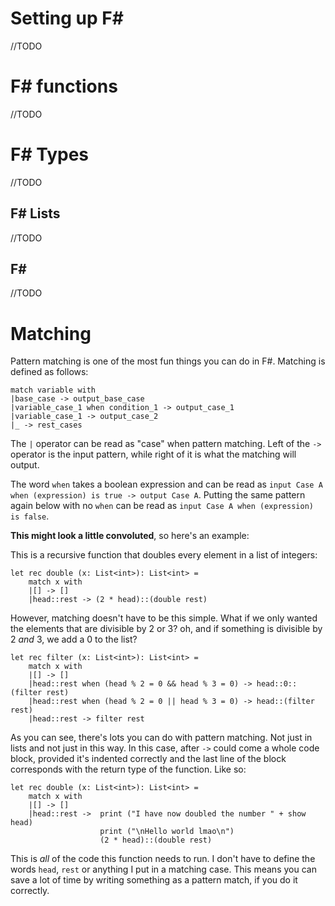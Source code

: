# Setting up F#

//TODO

# F# functions

//TODO

# F# Types

//TODO

## F# Lists

//TODO

## F# 

//TODO

# Matching
Pattern matching is one of the most fun things you can do in F#.
Matching is defined as follows:
```
match variable with
|base_case -> output_base_case
|variable_case_1 when condition_1 -> output_case_1
|variable_case_1 -> output_case_2
|_ -> rest_cases
```
The ```|``` operator can be read as "case" when pattern matching. Left of the ```->``` operator is the input pattern, while right of it is what the matching will output.

The word ```when``` takes a boolean expression and can be read as ```input Case A when (expression) is true -> output Case A```. 
Putting the same pattern again below with no ```when``` can be read as ```input Case A when (expression) is false```.

**This might look a little convoluted**, so here's an example:

This is a recursive function that doubles every element in a list of integers:

```
let rec double (x: List<int>): List<int> =
    match x with 
    |[] -> []
    |head::rest -> (2 * head)::(double rest)
```
However, matching doesn't have to be this simple.
What if we only wanted the elements that are divisible by 2 or 3? oh, and if something is divisible by 2 _and_ 3, we add a 0 to the list?
```
let rec filter (x: List<int>): List<int> =
    match x with 
    |[] -> []
    |head::rest when (head % 2 = 0 && head % 3 = 0) -> head::0::(filter rest)
    |head::rest when (head % 2 = 0 || head % 3 = 0) -> head::(filter rest)
    |head::rest -> filter rest
```
As you can see, there's lots you can do with pattern matching. Not just in lists and not just in this way. 
In this case, after ```->``` could come a whole code block, provided it's indented correctly and the last line of the block corresponds with the return type of the function. 
Like so:
```
let rec double (x: List<int>): List<int> =
    match x with 
    |[] -> []
    |head::rest ->  print ("I have now doubled the number " + show head)
                    print ("\nHello world lmao\n")
                    (2 * head)::(double rest)
```


This is _all_ of the code this function needs to run. I don't have to define the words ```head```, ```rest``` or anything I put in a matching case. This means you can save a lot of time by writing something as a pattern match, if you do it correctly. 